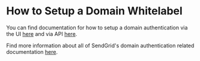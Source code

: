# How to Setup a Domain Whitelabel

You can find documentation for how to setup a domain authentication via the UI [here](https://sendgrid.com/docs/ui/account-and-settings/how-to-set-up-domain-authentication) and via API [here](https://github.com/sendgrid/sendgrid-python/blob/master/USAGE.md#sender-authentication).

Find more information about all of SendGrid's domain authentication related documentation [here](https://sendgrid.com/docs/ui/account-and-settings/how-to-set-up-domain-authentication).

